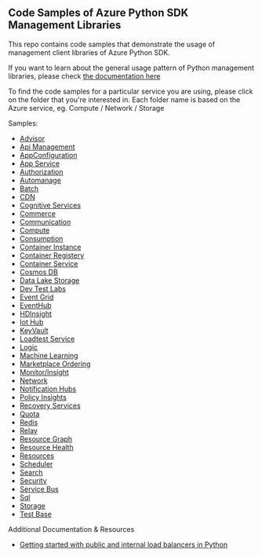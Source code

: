 ## Code Samples of Azure Python SDK Management Libraries 

This repo contains code samples that demonstrate the usage of management client libraries of Azure Python SDK.

If you want to learn about the general usage pattern of Python management libraries, please check [the documentation here](https://aka.ms/azsdk/python/mgmt)

To find the code samples for a particular service you are using, please click on the folder that you're interested in. Each folder name is based on the Azure service, eg. Compute / Network / Storage

Samples:
- [Advisor](https://github.com/Azure-Samples/azure-samples-python-management/tree/main/samples/advisor)
- [Api Management](https://github.com/Azure-Samples/azure-samples-python-management/tree/main/samples/apimanagement)
- [AppConfiguration](https://github.com/Azure-Samples/azure-samples-python-management/tree/main/samples/appconfiguration)
- [App Service](https://github.com/Azure-Samples/azure-samples-python-management/tree/main/samples/appservice)
- [Authorization](https://github.com/Azure-Samples/azure-samples-python-management/tree/main/samples/authorization)
- [Automanage](https://github.com/Azure-Samples/azure-samples-python-management/tree/main/samples/automanage)
- [Batch](https://github.com/Azure-Samples/azure-samples-python-management/tree/main/samples/batch)
- [CDN](https://github.com/Azure-Samples/azure-samples-python-management/tree/main/samples/cdn)
- [Cognitive Services](https://github.com/Azure-Samples/azure-samples-python-management/tree/main/samples/cognitiveservices)
- [Commerce](https://github.com/Azure-Samples/azure-samples-python-management/tree/main/samples/commerce)
- [Communication](https://github.com/Azure-Samples/azure-samples-python-management/tree/main/samples/communication)
- [Compute](https://github.com/Azure-Samples/azure-samples-python-management/tree/main/samples/compute)
- [Consumption](https://github.com/Azure-Samples/azure-samples-python-management/tree/main/samples/consumption)
- [Container Instance](https://github.com/Azure-Samples/azure-samples-python-management/tree/main/samples/containerinstance)
- [Container Registery](https://github.com/Azure-Samples/azure-samples-python-management/tree/main/samples/containerregistry)
- [Container Service](https://github.com/Azure-Samples/azure-samples-python-management/tree/main/samples/containerservice)
- [Cosmos DB](https://github.com/Azure-Samples/azure-samples-python-management/tree/main/samples/cosmosdb)
- [Data Lake Storage](https://github.com/Azure-Samples/azure-samples-python-management/tree/main/samples/datalakestore)
- [Dev Test Labs](https://github.com/Azure-Samples/azure-samples-python-management/tree/main/samples/devtestlabs)
- [Event Grid](https://github.com/Azure-Samples/azure-samples-python-management/tree/main/samples/eventgrid)
- [EventHub](https://github.com/Azure-Samples/azure-samples-python-management/tree/main/samples/eventhub)
- [HDInsight](https://github.com/Azure-Samples/azure-samples-python-management/tree/main/samples/hdinsight)
- [Iot Hub](https://github.com/Azure-Samples/azure-samples-python-management/tree/main/samples/iothub)
- [KeyVault](https://github.com/Azure-Samples/azure-samples-python-management/tree/main/samples/keyvault)
- [Loadtest Service](https://github.com/Azure-Samples/azure-samples-python-management/tree/main/samples/loadtestservice)
- [Logic](https://github.com/Azure-Samples/azure-samples-python-management/tree/main/samples/logic)
- [Machine Learning](https://github.com/Azure-Samples/azure-samples-python-management/tree/main/samples/machinelearningservices)
- [Marketplace Ordering](https://github.com/Azure-Samples/azure-samples-python-management/tree/main/samples/marketplaceordering)
- [Monitor/Insight](https://github.com/Azure-Samples/azure-samples-python-management/tree/main/samples/monitor)
- [Network](https://github.com/Azure-Samples/azure-samples-python-management/tree/main/samples/network)
- [Notification Hubs](https://github.com/Azure-Samples/azure-samples-python-management/tree/main/samples/notificationhubs)
- [Policy Insights](https://github.com/Azure-Samples/azure-samples-python-management/tree/main/samples/policyinsights)
- [Recovery Services](https://github.com/Azure-Samples/azure-samples-python-management/tree/main/samples/recoveryservices)
- [Quota](https://github.com/Azure-Samples/azure-samples-python-management/tree/main/samples/quota)
- [Redis](https://github.com/Azure-Samples/azure-samples-python-management/tree/main/samples/redis)
- [Relay](https://github.com/Azure-Samples/azure-samples-python-management/tree/main/samples/relay)
- [Resource Graph](https://github.com/Azure-Samples/azure-samples-python-management/tree/main/samples/resourcegraph)
- [Resource Health](https://github.com/Azure-Samples/azure-samples-python-management/tree/main/samples/resourcehealth)
- [Resources](https://github.com/Azure-Samples/azure-samples-python-management/tree/main/samples/resources)
- [Scheduler](https://github.com/Azure-Samples/azure-samples-python-management/tree/main/samples/scheduler)
- [Search](https://github.com/Azure-Samples/azure-samples-python-management/tree/main/samples/search)
- [Security](https://github.com/Azure-Samples/azure-samples-python-management/tree/main/samples/security)
- [Service Bus](https://github.com/Azure-Samples/azure-samples-python-management/tree/main/samples/servicebus)
- [Sql](https://github.com/Azure-Samples/azure-samples-python-management/tree/main/samples/sql)
- [Storage](https://github.com/Azure-Samples/azure-samples-python-management/tree/main/samples/storage)
- [Test Base](https://github.com/Azure-Samples/azure-samples-python-management/tree/main/samples/testbase)

Additional Documentation & Resources
- [Getting started with public and internal load balancers in Python](doc/network-manage-loadbalancer)
